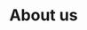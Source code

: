 ---
layout: aboutus
title: About us
show_tile: false
nav-menu: true
img_praj: assets/images/praj.jpg
---